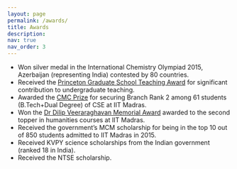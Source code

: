 ```yaml
---
layout: page
permalink: /awards/
title: Awards
description: 
nav: true
nav_order: 3
---
```


- Won silver medal in the International Chemistry Olympiad 2015, Azerbaijan (representing India) contested by 80 countries.
- Received the <a href="https://www.cs.princeton.edu/news/three-cs-graduate-students-win-2021-graduate-school-teaching-award">Princeton Graduate School Teaching Award</a> for significant contribution to undergraduate teaching.
- Awarded the <a href="https://www.cse.iitm.ac.in/awards_details.php?arg=MjY=">CMC Prize</a> for securing Branch Rank 2 among 61 students (B.Tech+Dual Degree) of CSE at IIT Madras.
- Won the <a href="https://www.cse.iitm.ac.in/awards_details.php?arg=NjI=">Dr Dilip Veeraraghavan Memorial Award</a> awarded to the second topper in humanities courses at IIT Madras.
- Received the government’s MCM scholarship for being in the top 10 out of 850 students admitted to IIT Madras in 2015.
- Received KVPY science scholarships from the Indian government (ranked 18 in India).
- Received the NTSE scholarship.